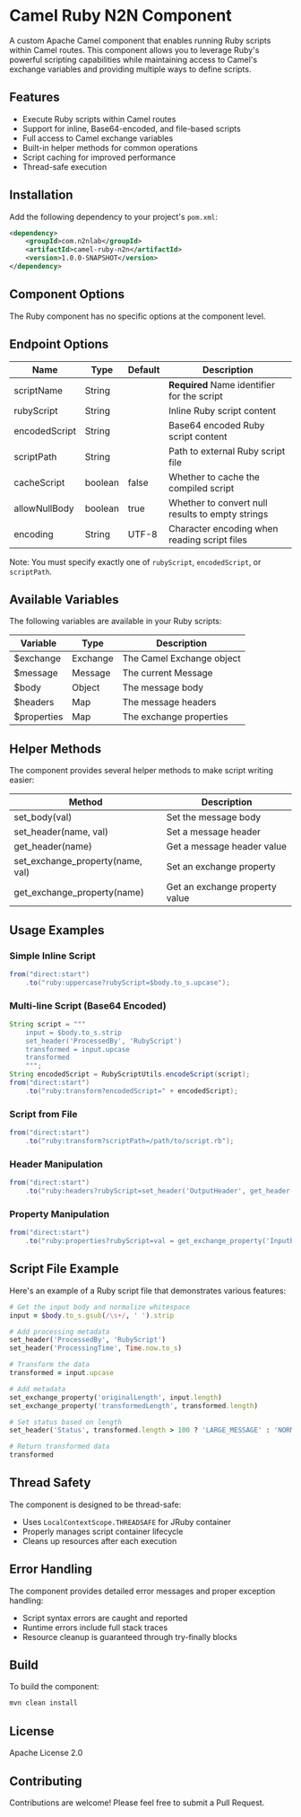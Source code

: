 # Camel Ruby N2N Component

A custom Apache Camel component that enables running Ruby scripts within Camel routes. This component allows you to leverage Ruby's powerful scripting capabilities while maintaining access to Camel's exchange variables and providing multiple ways to define scripts.

## Features

- Execute Ruby scripts within Camel routes
- Support for inline, Base64-encoded, and file-based scripts
- Full access to Camel exchange variables
- Built-in helper methods for common operations
- Script caching for improved performance
- Thread-safe execution

## Installation

Add the following dependency to your project's `pom.xml`:

```xml
<dependency>
    <groupId>com.n2nlab</groupId>
    <artifactId>camel-ruby-n2n</artifactId>
    <version>1.0.0-SNAPSHOT</version>
</dependency>
```

## Component Options

The Ruby component has no specific options at the component level.

## Endpoint Options

| Name | Type | Default | Description |
|------|------|---------|-------------|
| scriptName | String | | **Required** Name identifier for the script |
| rubyScript | String | | Inline Ruby script content |
| encodedScript | String | | Base64 encoded Ruby script content |
| scriptPath | String | | Path to external Ruby script file |
| cacheScript | boolean | false | Whether to cache the compiled script |
| allowNullBody | boolean | true | Whether to convert null results to empty strings |
| encoding | String | UTF-8 | Character encoding when reading script files |

Note: You must specify exactly one of `rubyScript`, `encodedScript`, or `scriptPath`.

## Available Variables

The following variables are available in your Ruby scripts:

| Variable | Type | Description |
|----------|------|-------------|
| $exchange | Exchange | The Camel Exchange object |
| $message | Message | The current Message |
| $body | Object | The message body |
| $headers | Map | The message headers |
| $properties | Map | The exchange properties |

## Helper Methods

The component provides several helper methods to make script writing easier:

| Method | Description |
|--------|-------------|
| set_body(val) | Set the message body |
| set_header(name, val) | Set a message header |
| get_header(name) | Get a message header value |
| set_exchange_property(name, val) | Set an exchange property |
| get_exchange_property(name) | Get an exchange property value |

## Usage Examples

### Simple Inline Script

```java
from("direct:start")
    .to("ruby:uppercase?rubyScript=$body.to_s.upcase");
```

### Multi-line Script (Base64 Encoded)

```java
String script = """
    input = $body.to_s.strip
    set_header('ProcessedBy', 'RubyScript')
    transformed = input.upcase
    transformed
    """;
String encodedScript = RubyScriptUtils.encodeScript(script);
from("direct:start")
    .to("ruby:transform?encodedScript=" + encodedScript);
```

### Script from File

```java
from("direct:start")
    .to("ruby:transform?scriptPath=/path/to/script.rb");
```

### Header Manipulation

```java
from("direct:start")
    .to("ruby:headers?rubyScript=set_header('OutputHeader', get_header('InputHeader'))");
```

### Property Manipulation

```java
from("direct:start")
    .to("ruby:properties?rubyScript=val = get_exchange_property('InputProperty'); set_exchange_property('OutputProperty', val + '-modified')");
```

## Script File Example

Here's an example of a Ruby script file that demonstrates various features:

```ruby
# Get the input body and normalize whitespace
input = $body.to_s.gsub(/\s+/, ' ').strip

# Add processing metadata
set_header('ProcessedBy', 'RubyScript')
set_header('ProcessingTime', Time.now.to_s)

# Transform the data
transformed = input.upcase

# Add metadata
set_exchange_property('originalLength', input.length)
set_exchange_property('transformedLength', transformed.length)

# Set status based on length
set_header('Status', transformed.length > 100 ? 'LARGE_MESSAGE' : 'NORMAL')

# Return transformed data
transformed
```

## Thread Safety

The component is designed to be thread-safe:
- Uses `LocalContextScope.THREADSAFE` for JRuby container
- Properly manages script container lifecycle
- Cleans up resources after each execution

## Error Handling

The component provides detailed error messages and proper exception handling:
- Script syntax errors are caught and reported
- Runtime errors include full stack traces
- Resource cleanup is guaranteed through try-finally blocks

## Build

To build the component:

```bash
mvn clean install
```

## License

Apache License 2.0

## Contributing

Contributions are welcome! Please feel free to submit a Pull Request.